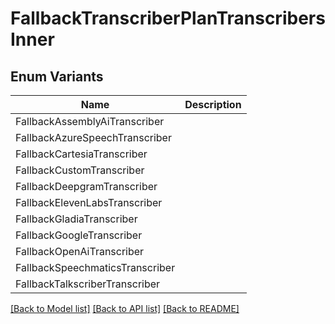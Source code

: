 # FallbackTranscriberPlanTranscribersInner

## Enum Variants

| Name | Description |
|---- | -----|
| FallbackAssemblyAiTranscriber |  |
| FallbackAzureSpeechTranscriber |  |
| FallbackCartesiaTranscriber |  |
| FallbackCustomTranscriber |  |
| FallbackDeepgramTranscriber |  |
| FallbackElevenLabsTranscriber |  |
| FallbackGladiaTranscriber |  |
| FallbackGoogleTranscriber |  |
| FallbackOpenAiTranscriber |  |
| FallbackSpeechmaticsTranscriber |  |
| FallbackTalkscriberTranscriber |  |

[[Back to Model list]](../README.md#documentation-for-models) [[Back to API list]](../README.md#documentation-for-api-endpoints) [[Back to README]](../README.md)


